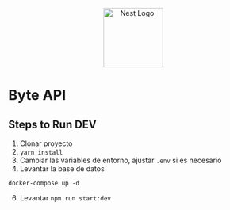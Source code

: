 <p align="center">
  <a href="http://nestjs.com/" target="blank"><img src="https://nestjs.com/img/logo-small.svg" width="120" alt="Nest Logo" /></a>
</p>

# Byte API
## Steps to Run DEV

1. Clonar proyecto
2. ```yarn install```
3. Cambiar las variables de entorno, ajustar ```.env``` si es necesario
5. Levantar la base de datos
```
docker-compose up -d
```
6. Levantar ```npm run start:dev```